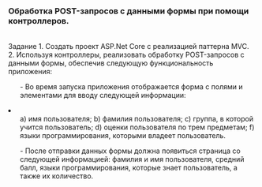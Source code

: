 <h3>Обработка POST-запросов с данными формы при помощи контроллеров.</h3><br>
Задание
1. Создать проект ASP.Net Core с реализацией паттерна MVC.<br>
2. Используя контроллеры, реализовать обработку POST-запросов с данными формы, обеспечив следующую функциональность приложения:
<ol>- Во время запуска приложения отображается форма с полями и элементами для вводу следующей информации:</ol>  
<li><ol type="a">a) имя пользователя;
b) фамилия пользователя;
c) группа, в которой учится пользователь;
d) оценки пользователя по трем предметам;
f) языки программирования, которыми владеет пользователь.</ol></li>    
<ol>- После отправки данных формы должна появиться страница со следующей информацией: фамилия и имя пользователя, средний балл, языки программирования, которые знает пользователь, а также их количество.</ol>
